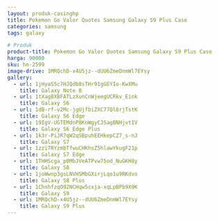```yaml
---
layout: produk-casinghp
title: Pokemon Go Valor Quotes Samsung Galaxy S9 Plus Case
categories: samsung
tags: galaxy

# Produk
product-title: Pokemon Go Valor Quotes Samsung Galaxy S9 Plus Case
harga: 90000
sku: hn-2599
image-drive: 1MRQchD-x4U5jz--dUU6ZmeDnmWl7EYsy
gallery:
  - url: 1jHyaS5c7HJQdb8sTHr91gGEYIo-KwXMu
    title: Galaxy Note 8
  - url: 1tXagBXBFATLzXunCnWjeegUCRkv_Eink
    title: Galaxy S6
  - url: 1dB-rf-v2Mc-jgUjfbiZXC77Ql8rjTstK
    title: Galaxy S6 Edge
  - url: 19IgV-UGTEMdnP8KnWgyCJSagBNHjvtIV
    title: Galaxy S6 Edge Plus
  - url: 1k3r-PiJR7qW2qSBpuhEEHkepCZ7_s-nJ
    title: Galaxy S7
  - url: 1zzi7RYzmbTfwuCHKhsZ5hlawYkugF21p
    title: Galaxy S7 Edge
  - url: 1THHScga_p0MbJVeATPvw75od_NuGKH8y
    title: Galaxy S8
  - url: 1joWwnp3gsLNVHSMbGXirjLqo1u9RKdvo
    title: Galaxy S8 Plus
  - url: 1ChnhfzqO92NCHqw5cxja-xqLpBPb9X9K
    title: Galaxy S9
  - url: 1MRQchD-x4U5jz--dUU6ZmeDnmWl7EYsy
    title: Galaxy S9 Plus
---
```

